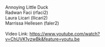 Annoying Little Duck
<br />Radwan Faci (rfaci2)
<br />Laura Licari (llicari2)
<br />Marrissa Hellesen (faler2)
<br />
<br />Video Link: https://www.youtube.com/watch?v=ChUVK1yzwBk&feature=youtu.be